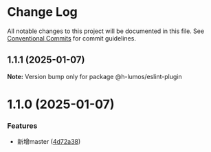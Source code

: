 # Change Log

All notable changes to this project will be documented in this file.
See [Conventional Commits](https://conventionalcommits.org) for commit guidelines.

## 1.1.1 (2025-01-07)

**Note:** Version bump only for package @h-lumos/eslint-plugin





# 1.1.0 (2025-01-07)


### Features

* 新增master ([4d72a38](https://github.com/encode-studio-fe/fe-spec/commit/4d72a3861e4e7bd7a76ed375d4e0b6944833ae65))
